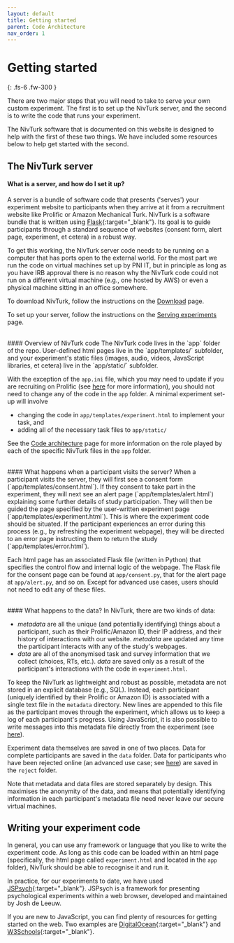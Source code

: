 ```yaml
---
layout: default
title: Getting started
parent: Code Architecture
nav_order: 1
---
```


# Getting started

{: .fs-6 .fw-300 }

There are two major steps that you will need to take to serve your own custom experiment. The first is to set up the NivTurk server, and the second is to write the code that runs your experiment.

The NivTurk software that is documented on this website is designed to help with the first of these two things. We have included some resources below to help get started with the second.

## The NivTurk server

#### What is a server, and how do I set it up?
A server is a bundle of software code that presents ('serves') your experiment website to participants when they arrive at it from a recruitment website like Prolific or Amazon Mechanical Turk. NivTurk is a software bundle that is written using [Flask](https://flask.palletsprojects.com/en/1.1.x/){:target="_blank"}. Its goal is to guide participants through a standard sequence of websites (consent form, alert page, experiment, et cetera) in a robust way.

To get this working, the NivTurk server code needs to be running on a computer that has ports open to the external world. For the most part we run the code on virtual machines set up by PNI IT, but in principle as long as you have IRB approval there is no reason why the NivTurk code could not run on a different virtual machine (e.g., one hosted by AWS) or even a physical machine sitting in an office somewhere.

To download NivTurk, follow the instructions on the [Download](../download) page.

To set up your server, follow the instructions on the [Serving experiments](../serving/) page.

<br>
#### Overview of NivTurk code
The NivTurk code lives in the `app` folder of the repo. User-defined html pages live in the `app/templates/` subfolder, and your experiment's static files (images, audio, videos, JavaScript libraries, et cetera) live in the `app/static/` subfolder.

With the exception of the `app.ini` file, which you may need to update if you are recruiting on Prolific (see [here](../prolific) for more information), you should not need to change any of the code in the `app` folder. A minimal experiment set-up will involve

- changing the code in `app/templates/experiment.html` to implement your task, and
- adding all of the necessary task files to `app/static/`

See the [Code architecture](../architecture/) page for more information on the role played by each of the specific NivTurk files in the `app` folder.

<br>
#### What happens when a participant visits the server?
When a participant visits the server, they will first see a consent form (`app/templates/consent.html`). If they consent to take part in the experiment, they will next see an alert page (`app/templates/alert.html`) explaining some further details of study participation. They will then be guided the page specified by the user-written experiment page (`app/templates/experiment.html`). This is where the experiment code should be situated. If the participant experiences an error during this process (e.g., by refreshing the experiment webpage), they will be directed to an error page instructing them to return the study (`app/templates/error.html`).

Each html page has an associated Flask file (written in Python) that specifies the control flow and internal logic of the webpage. The Flask file for the consent page can be found at `app/consent.py`, that for the alert page at `app/alert.py`, and so on. Except for advanced use cases, users should not need to edit any of these files.

<br>
#### What happens to the data?
In NivTurk, there are two kinds of data:

- _metadata_ are all the unique (and potentially identifying) things about a participant, such as their Prolific/Amazon ID, their IP address, and their history of interactions with our website. _metadata_ are updated any time the participant interacts with any of the study's webpages.
- _data_ are all of the anonymised task and survey information that we collect (choices, RTs, etc.). _data_ are saved only as a result of the participant's interactions with the code in `experiment.html`.

To keep the NivTurk as lightweight and robust as possible, metadata are not stored in an explicit database (e.g., SQL). Instead, each participant (uniquely identified by their Prolific or Amazon ID) is associated with a single text file in the `metadata` directory. New lines are appended to this file as the participant moves through the experiment, which allows us to keep a log of each participant's progress. Using JavaScript, it is also possible to write messages into this metadata file directly from the experiment (see [here](/nivturk/docs/cookbook/message-pass)).

Experiment data themselves are saved in one of two places. Data for complete participants are saved in the `data` folder. Data for participants who have been rejected online (an advanced use case; see [here](/nivturk/docs/cookbook/online-rejection)) are saved in the `reject` folder.

Note that metadata and data files are stored separately by design. This maximises the anonymity of the data, and means that potentially identifying information in each participant's metadata file need never leave our secure virtual machines.


## Writing your experiment code

In general, you can use any framework or language that you like to write the experiment code. As long as this code can be loaded within an html page (specifically, the html page called `experiment.html` and located in the `app` folder), NivTurk should be able to recognise it and run it.

In practice, for our experiments to date, we have used [JSPsych](https://www.jspsych.org/){:target="_blank"}. JSPsych is a framework for presenting psychological experiments within a web browser, developed and maintained by Josh de Leeuw.

If you are new to JavaScript, you can find plenty of resources for getting started on the web. Two examples are [DigitalOcean](https://www.digitalocean.com/community/tutorial_series/how-to-code-in-javascript){:target="_blank"} and [W3Schools](https://www.w3schools.com/js/){:target="_blank"}.
